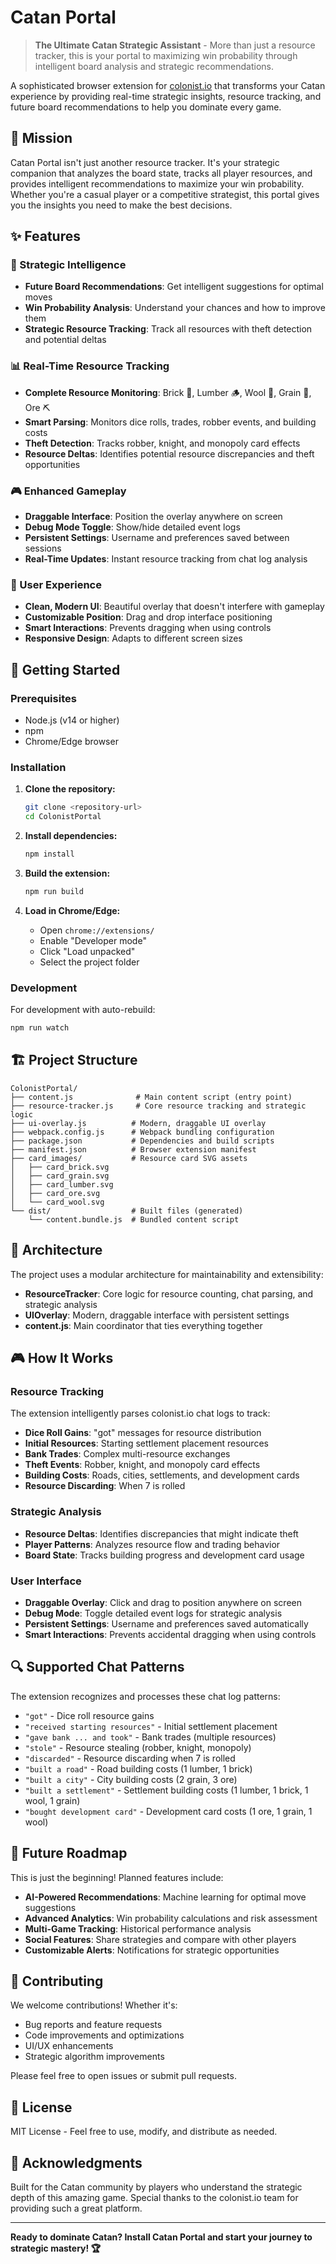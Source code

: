 # Catan Portal

> **The Ultimate Catan Strategic Assistant** - More than just a resource tracker, this is your portal to maximizing win probability through intelligent board analysis and strategic recommendations.

A sophisticated browser extension for [colonist.io](https://colonist.io) that transforms your Catan experience by providing real-time strategic insights, resource tracking, and future board recommendations to help you dominate every game.

## 🎯 Mission

Catan Portal isn't just another resource tracker. It's your strategic companion that analyzes the board state, tracks all player resources, and provides intelligent recommendations to maximize your win probability. Whether you're a casual player or a competitive strategist, this portal gives you the insights you need to make the best decisions.

## ✨ Features

### 🧠 Strategic Intelligence

- **Future Board Recommendations**: Get intelligent suggestions for optimal moves
- **Win Probability Analysis**: Understand your chances and how to improve them
- **Strategic Resource Tracking**: Track all resources with theft detection and potential deltas

### 📊 Real-Time Resource Tracking

- **Complete Resource Monitoring**: Brick 🧱, Lumber 🪵, Wool 🐑, Grain 🌾, Ore ⛏️
- **Smart Parsing**: Monitors dice rolls, trades, robber events, and building costs
- **Theft Detection**: Tracks robber, knight, and monopoly card effects
- **Resource Deltas**: Identifies potential resource discrepancies and theft opportunities

### 🎮 Enhanced Gameplay

- **Draggable Interface**: Position the overlay anywhere on screen
- **Debug Mode Toggle**: Show/hide detailed event logs
- **Persistent Settings**: Username and preferences saved between sessions
- **Real-Time Updates**: Instant resource tracking from chat log analysis

### 🔧 User Experience

- **Clean, Modern UI**: Beautiful overlay that doesn't interfere with gameplay
- **Customizable Position**: Drag and drop interface positioning
- **Smart Interactions**: Prevents dragging when using controls
- **Responsive Design**: Adapts to different screen sizes

## 🚀 Getting Started

### Prerequisites

- Node.js (v14 or higher)
- npm
- Chrome/Edge browser

### Installation

1. **Clone the repository:**

   ```bash
   git clone <repository-url>
   cd ColonistPortal
   ```

2. **Install dependencies:**

   ```bash
   npm install
   ```

3. **Build the extension:**

   ```bash
   npm run build
   ```

4. **Load in Chrome/Edge:**
   - Open `chrome://extensions/`
   - Enable "Developer mode"
   - Click "Load unpacked"
   - Select the project folder

### Development

For development with auto-rebuild:

```bash
npm run watch
```

## 🏗️ Project Structure

```
ColonistPortal/
├── content.js              # Main content script (entry point)
├── resource-tracker.js     # Core resource tracking and strategic logic
├── ui-overlay.js          # Modern, draggable UI overlay
├── webpack.config.js      # Webpack bundling configuration
├── package.json           # Dependencies and build scripts
├── manifest.json          # Browser extension manifest
├── card_images/           # Resource card SVG assets
│   ├── card_brick.svg
│   ├── card_grain.svg
│   ├── card_lumber.svg
│   ├── card_ore.svg
│   └── card_wool.svg
└── dist/                  # Built files (generated)
    └── content.bundle.js  # Bundled content script
```

## 🧩 Architecture

The project uses a modular architecture for maintainability and extensibility:

- **ResourceTracker**: Core logic for resource counting, chat parsing, and strategic analysis
- **UIOverlay**: Modern, draggable interface with persistent settings
- **content.js**: Main coordinator that ties everything together

## 🎮 How It Works

### Resource Tracking

The extension intelligently parses colonist.io chat logs to track:

- **Dice Roll Gains**: "got" messages for resource distribution
- **Initial Resources**: Starting settlement placement resources
- **Bank Trades**: Complex multi-resource exchanges
- **Theft Events**: Robber, knight, and monopoly card effects
- **Building Costs**: Roads, cities, settlements, and development cards
- **Resource Discarding**: When 7 is rolled

### Strategic Analysis

- **Resource Deltas**: Identifies discrepancies that might indicate theft
- **Player Patterns**: Analyzes resource flow and trading behavior
- **Board State**: Tracks building progress and development card usage

### User Interface

- **Draggable Overlay**: Click and drag to position anywhere on screen
- **Debug Mode**: Toggle detailed event logs for strategic analysis
- **Persistent Settings**: Username and preferences saved automatically
- **Smart Interactions**: Prevents accidental dragging when using controls

## 🔍 Supported Chat Patterns

The extension recognizes and processes these chat log patterns:

- `"got"` - Dice roll resource gains
- `"received starting resources"` - Initial settlement placement
- `"gave bank ... and took"` - Bank trades (multiple resources)
- `"stole"` - Resource stealing (robber, knight, monopoly)
- `"discarded"` - Resource discarding when 7 is rolled
- `"built a road"` - Road building costs (1 lumber, 1 brick)
- `"built a city"` - City building costs (2 grain, 3 ore)
- `"built a settlement"` - Settlement building costs (1 lumber, 1 brick, 1 wool, 1 grain)
- `"bought development card"` - Development card costs (1 ore, 1 grain, 1 wool)

## 🎯 Future Roadmap

This is just the beginning! Planned features include:

- **AI-Powered Recommendations**: Machine learning for optimal move suggestions
- **Advanced Analytics**: Win probability calculations and risk assessment
- **Multi-Game Tracking**: Historical performance analysis
- **Social Features**: Share strategies and compare with other players
- **Customizable Alerts**: Notifications for strategic opportunities

## 🤝 Contributing

We welcome contributions! Whether it's:

- Bug reports and feature requests
- Code improvements and optimizations
- UI/UX enhancements
- Strategic algorithm improvements

Please feel free to open issues or submit pull requests.

## 📄 License

MIT License - Feel free to use, modify, and distribute as needed.

## 🙏 Acknowledgments

Built for the Catan community by players who understand the strategic depth of this amazing game. Special thanks to the colonist.io team for providing such a great platform.

---

**Ready to dominate Catan? Install Catan Portal and start your journey to strategic mastery! 🏆**

```

```
